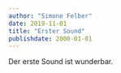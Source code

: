 ```yaml
---
author: "Simone Felber"
date: 2019-11-01
title: "Erster Sound" 
publishdate: 2000-01-01
---
```


Der erste Sound ist wunderbar.

